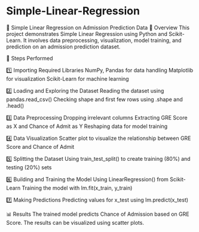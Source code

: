 # Simple-Linear-Regression
📌 Simple Linear Regression on Admission Prediction Data
📝 Overview
This project demonstrates Simple Linear Regression using Python and Scikit-Learn. It involves data preprocessing, visualization, model training, and prediction on an admission prediction dataset.

🚀 Steps Performed

1️⃣ Importing Required Libraries
NumPy, Pandas for data handling
Matplotlib for visualization
Scikit-Learn for machine learning

2️⃣ Loading and Exploring the Dataset
Reading the dataset using pandas.read_csv()
Checking shape and first few rows using .shape and .head()

3️⃣ Data Preprocessing
Dropping irrelevant columns
Extracting GRE Score as X and Chance of Admit as Y
Reshaping data for model training

4️⃣ Data Visualization
Scatter plot to visualize the relationship between GRE Score and Chance of Admit

5️⃣ Splitting the Dataset
Using train_test_split() to create training (80%) and testing (20%) sets

6️⃣ Building and Training the Model
Using LinearRegression() from Scikit-Learn
Training the model with lm.fit(x_train, y_train)

7️⃣ Making Predictions
Predicting values for x_test using lm.predict(x_test)

📊 Results
The trained model predicts Chance of Admission based on GRE Score. The results can be visualized using scatter plots.
